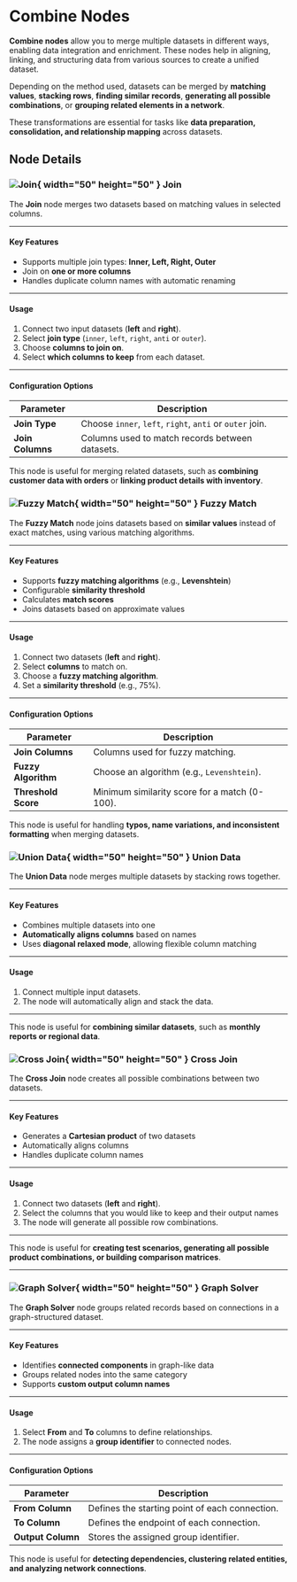 # Combine Nodes  

**Combine nodes** allow you to merge multiple datasets in different ways, enabling data integration and enrichment. These nodes help in aligning, linking, and structuring data from various sources to create a unified dataset.  

Depending on the method used, datasets can be merged by **matching values**, **stacking rows**, **finding similar records**, **generating all possible combinations**, or **grouping related elements in a network**.  

These transformations are essential for tasks like **data preparation, consolidation, and relationship mapping** across datasets.

## Node Details

### ![Join](../assets/images/nodes/join.png){ width="50" height="50" } Join  

The **Join** node merges two datasets based on matching values in selected columns.

---

#### **Key Features**  
- Supports multiple join types: **Inner, Left, Right, Outer**  
- Join on **one or more columns**  
- Handles duplicate column names with automatic renaming  

---

#### **Usage**  
1. Connect two input datasets (**left** and **right**).  
2. Select **join type** (`inner`, `left`, `right`, `anti` or `outer`).  
3. Choose **columns to join on**.  
4. Select **which columns to keep** from each dataset.  

---

#### **Configuration Options**  

| Parameter         | Description                                              |
|------------------|----------------------------------------------------------|
| **Join Type**    | Choose `inner`, `left`, `right`, `anti` or `outer` join. |
| **Join Columns** | Columns used to match records between datasets.          |

This node is useful for merging related datasets, such as **combining customer data with orders** or **linking product details with inventory**.


### ![Fuzzy Match](../assets/images/nodes/fuzzy_match.jpg){ width="50" height="50" } Fuzzy Match  

The **Fuzzy Match** node joins datasets based on **similar values** instead of exact matches, using various matching algorithms.

---

#### **Key Features**  
- Supports **fuzzy matching algorithms** (e.g., **Levenshtein**)  
- Configurable **similarity threshold**  
- Calculates **match scores**  
- Joins datasets based on approximate values  

---

#### **Usage**  
1. Connect two datasets (**left** and **right**).  
2. Select **columns** to match on.  
3. Choose a **fuzzy matching algorithm**.  
4. Set a **similarity threshold** (e.g., 75%).  

---

#### **Configuration Options**  

| Parameter           | Description                                   |
|---------------------|-----------------------------------------------|
| **Join Columns**    | Columns used for fuzzy matching.              |
| **Fuzzy Algorithm** | Choose an algorithm (e.g., `Levenshtein`).    |
| **Threshold Score** | Minimum similarity score for a match (0-100). |

This node is useful for handling **typos, name variations, and inconsistent formatting** when merging datasets.


### ![Union Data](../assets/images/nodes/union.png){ width="50" height="50" } Union Data  

The **Union Data** node merges multiple datasets by stacking rows together.

---

#### **Key Features**  

- Combines multiple datasets into one  
- **Automatically aligns columns** based on names  
- Uses **diagonal relaxed mode**, allowing flexible column matching  

---

#### **Usage**  

1. Connect multiple input datasets.  
2. The node will automatically align and stack the data.  

---

This node is useful for **combining similar datasets**, such as **monthly reports or regional data**.


### ![Cross Join](../assets/images/nodes/cross_join.png){ width="50" height="50" } Cross Join

The **Cross Join** node creates all possible combinations between two datasets.

---

#### **Key Features**  

- Generates a **Cartesian product** of two datasets  
- Automatically aligns columns  
- Handles duplicate column names  

---

#### **Usage**  

1. Connect two datasets (**left** and **right**).
2. Select the columns that you would like to keep and their output names
3. The node will generate all possible row combinations.  

---

This node is useful for **creating test scenarios, generating all possible product combinations, or building comparison matrices**.

---

### ![Graph Solver](../assets/images/nodes/graph_solver.png){ width="50" height="50" } Graph Solver

The **Graph Solver** node groups related records based on connections in a graph-structured dataset.

---

#### **Key Features**  
- Identifies **connected components** in graph-like data  
- Groups related nodes into the same category  
- Supports **custom output column names**  

---

#### **Usage**  
1. Select **From** and **To** columns to define relationships.  
2. The node assigns a **group identifier** to connected nodes.  

---

#### **Configuration Options**  

| Parameter           | Description                                      |
|--------------------|--------------------------------------------------|
| **From Column**    | Defines the starting point of each connection.  |
| **To Column**      | Defines the endpoint of each connection.        |
| **Output Column**  | Stores the assigned group identifier.           |

This node is useful for **detecting dependencies, clustering related entities, and analyzing network connections**.
